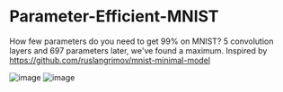 # Parameter-Efficient-MNIST
How few parameters do you need to get 99% on MNIST? 5 convolution layers and 697 parameters later, we've found a maximum.
Inspired by https://github.com/ruslangrimov/mnist-minimal-model

![image](https://github.com/JoshWarn/Parameter-Efficient-MNIST/assets/70070682/ee4dd32c-e995-4345-94f2-ff1583462a95)
![image](https://user-images.githubusercontent.com/70070682/230638017-41fcfb78-babf-436d-adcf-5d9da45b472f.png)
